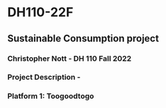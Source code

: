 # DH110-22F

## Sustainable Consumption project
### Christopher Nott - DH 110 Fall 2022

### Project Description - 


### Platform 1: Toogoodtogo
